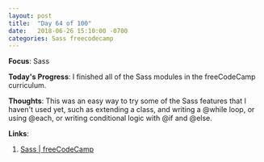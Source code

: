 ```yaml
---
layout: post
title:  "Day 64 of 100"
date:   2018-06-26 15:10:00 -0700
categories: Sass freecodecamp 
---
```


**Focus**: Sass

**Today's Progress**: I finished all of the Sass modules in the freeCodeCamp curriculum. 

**Thoughts**: This was an easy way to try some of the Sass features that I haven't used yet, such as extending a class, and writing a @while loop, or using @each, or writing conditional logic with @if and @else. 

**Links**: 
1. [Sass | freeCodeCamp](https://learn.freecodecamp.org/front-end-libraries/sass)